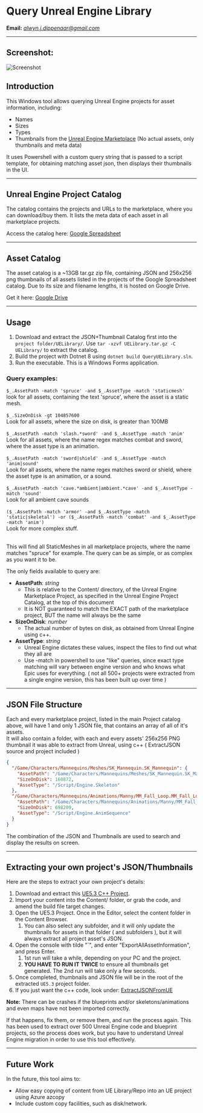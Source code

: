 # Query Unreal Engine Library

**Email:** [_alwyn.j.dippenaar@gmail.com_](mailto:_alwyn.j.dippenaar@gmail.com_)

---

## Screenshot:
![Screenshot](screenshot.png)

## Introduction

This Windows tool allows querying Unreal Engine projects for asset information, including:

- Names
- Sizes
- Types
- Thumbnails from the [Unreal Engine Marketplace](https://www.unrealengine.com/marketplace/en-US/store) (No actual assets, only thumbnails and meta data)

It uses Powershell with a custom query string that is passed to a script template, for obtaining matching asset json, then displays their thumbnails in the UI.


---

## Unreal Engine Project Catalog

The catalog contains the projects and URLs to the marketplace, where you can download/buy them. It lists the meta data of each asset in all marketplace projects.

Access the catalog here: [Google Spreadsheet](https://docs.google.com/spreadsheets/d/1xYUMvSJW7Z9hHA15pBjDcslm1z6FpUTEPxUDqikB0wg)

---

## Asset Catalog

The asset catalog is a ~13GB tar.gz zip file, containing JSON and 256x256 png thumbnails of all assets listed in the projects of the Google Spreadsheet catalog. Due to its size and filename lengths, it is hosted on Google Drive.

Get it here: [Google Drive](https://drive.google.com/file/d/1TSBblfevuoFxVz3LnhNvseGLVarkypuG)

---

## Usage

1. Download and extract the JSON+Thumbnail Catalog first into the `project folder/UELibrary/`. Use `tar -xzvf UELibrary.tar.gz -C UELibrary/` to extract the catalog.
2. Build the project with Dotnet 8 using `dotnet build QueryUELibrary.sln`.
3. Run the executable. This is a Windows Forms application.

### Query examples:
`$_.AssetPath -match 'spruce' -and $_.AssetType -match 'staticmesh'`<br/>
look for all assets, containing the text 'spruce', where the asset is a static mesh.<br/><br/>
`$_.SizeOnDisk -gt 104857600`<br/>
Look for all assets, where the size on disk, is greater than 100MB<br/><br/>
`$_.AssetPath -match 'slash.*sword' -and $_.AssetType -match 'anim'`<br/>
Look for all assets, where the name regex matches combat and sword, where the asset type is an animation.<br/><br/>
`$_.AssetPath -match 'sword|shield' -and $_.AssetType -match 'anim|sound'`<br/>
Look for all assets, where the name regex matches sword or shield, where the asset type is an animation, or a sound.<br/><br/>
`$_.AssetPath -match 'cave.*ambient|ambient.*cave' -and $_.AssetType -match 'sound'`<br/>
Look for all ambient cave sounds<br/><br/>
`($_.AssetPath -match 'armor' -and $_.AssetType -match 'static|skeletal') -or ($_.AssetPath -match 'combat' -and $_.AssetType -match 'anim')`<br/>
Look for more complex stuff.<br/><br/>

This will find all StaticMeshes in all marketplace projects, where the name matches "spruce" for example.
The query can be as simple, or as complex as you want it to be.

The only fields available to query are:

- **AssetPath**: _string_
  - This is relative to the Content/ directory, of the Unreal Engine Marketplace Project, as specified in the Unreal Engine Project Catalog, at the top of this document
  - It is NOT guaranteed to match the EXACT path of the marketplace project, BUT the name will always be the same
- **SizeOnDisk**: _number_
  - The actual number of bytes on disk, as obtained from Unreal Engine using c++.
- **AssetType**: _string_
  - Unreal Engine dictates these values, inspect the files to find out what they all are
  - Use -match in powershell to use "like" queries, since exact type matching will vary between engine version and who knows what Epic uses for everything. ( not all 500+ projects were extracted from a single engine version, this has been built up over time )


---

## JSON File Structure

Each and every marketplace project, listed in the main Project catalog above, will have 1 and only 1 JSON file, that contains an array of all of it's assets.
<br/>
It will also contain a folder, with each and every assets' 256x256 PNG thumbnail it was able to extract from Unreal, using c++ ( ExtractJSON source and project included ) 

```json
{
  "/Game/Characters/Mannequins/Meshes/SK_Mannequin.SK_Mannequin": {
    "AssetPath": "/Game/Characters/Mannequins/Meshes/SK_Mannequin.SK_Mannequin",
    "SizeOnDisk": 160872,
    "AssetType": "/Script/Engine.Skeleton"
  },
  "/Game/Characters/Mannequins/Animations/Manny/MM_Fall_Loop.MM_Fall_Loop": {
    "AssetPath": "/Game/Characters/Mannequins/Animations/Manny/MM_Fall_Loop.MM_Fall_Loop",
    "SizeOnDisk": 698209,
    "AssetType": "/Script/Engine.AnimSequence"
  }
}
``` 

The combination of the JSON and Thumbnails are used to search and display the results on screen.

---

## Extracting your own project's JSON/Thumbnails

Here are the steps to extract your own project's details:

1. Download and extract this [UE5.3 C++ Project](https://drive.google.com/file/d/1MHiWk5OJZ_mr4_JUtPSTqJgB8ohUYN3u).
2. Import your content into the Content/ folder, or grab the code, and amend the build file target changes.
3. Open the UE5.3 Project. Once in the Editor, select the content folder in the Content Browser.
   1. You can also select any subfolder, and it will only update the thumbnails for assets in that folder ( and subfolders ), but it will always extract all project asset's JSON.
4. Open the console with tilde "`", and enter "ExportAllAssetInformation", and press Enter.
   1. 1st run will take a while, depending on your PC and the project.
   2. **YOU HAVE TO RUN IT TWICE** to ensure all thumbnails get generated. The 2nd run will take only a few seconds. 
5. Once completed, thumbnails and JSON file will be in the root of the extracted `UE5.3` project folder.
6. If you just want the c++ code, look under: [ExtractJSONFromUE](https://github.com/alwynd/UnrealEngineLibrary/tree/main/ExtractJSONFromUE)

**Note:** There can be crashes if the blueprints and/or skeletons/animations and even maps have not been imported correctly. 

If that happens, fix them, or remove them, and run the process again. 
This has been used to extract over 500 Unreal Engine code and blueprint projects, 
so the process does work, but you have to understand Unreal Engine migration in order to use this tool effectively.

---

## Future Work

In the future, this tool aims to:
- Allow easy copying of content from UE Library/Repo into an UE project using Azure azcopy
- Include custom copy facilities, such as disk/network.